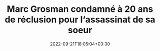 ---
title: Marc Grosman condamné à 20 ans de réclusion pour l‘assassinat de sa soeur
date: 2022-09-21T18:05:04+00:00
concerned:
  - margot-pugliese
press:
  title: France Bleu
  url: https://www.francebleu.fr/infos/faits-divers-justice/assises-du-loiret-marc-grosman-condamne-a-pour-l-assassinat-de-sa-soeur-1663771194
---